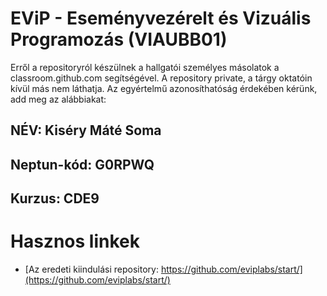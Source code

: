 # EViP - Eseményvezérelt és Vizuális Programozás (VIAUBB01)

Erről a repositoryról készülnek a hallgatói személyes másolatok a classroom.github.com segítségével.
A repository private, a tárgy oktatóin kívül más nem láthatja.
Az egyértelmű azonosíthatóság érdekében kérünk, add meg az alábbiakat:

## NÉV: Kiséry Máté Soma  
## Neptun-kód: G0RPWQ
## Kurzus: CDE9

# Hasznos linkek 

- [Az eredeti kiindulási repository: https://github.com/eviplabs/start/](https://github.com/eviplabs/start/)
